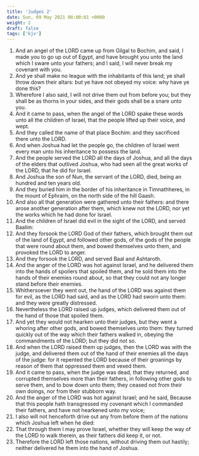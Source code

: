 ```yaml
---
title: 'Judges 2'
date: Sun, 09 May 2021 00:00:01 +0000
weight: 2
draft: false
tags: ['kjv'] 
---
```


1. And an angel of the LORD came up from Gilgal to Bochim, and said, I made you to go up out of Egypt, and have brought you unto the land which I sware unto your fathers; and I said, I will never break my covenant with you.
2. And ye shall make no league with the inhabitants of this land; ye shall throw down their altars: but ye have not obeyed my voice: why have ye done this?
3. Wherefore I also said, I will not drive them out from before you; but they shall be as thorns in your sides, and their gods shall be a snare unto you.
4. And it came to pass, when the angel of the LORD spake these words unto all the children of Israel, that the people lifted up their voice, and wept.
5. And they called the name of that place Bochim: and they sacrificed there unto the LORD.
6. And when Joshua had let the people go, the children of Israel went every man unto his inheritance to possess the land.
7. And the people served the LORD all the days of Joshua, and all the days of the elders that outlived Joshua, who had seen all the great works of the LORD, that he did for Israel.
8. And Joshua the son of Nun, the servant of the LORD, died, being an hundred and ten years old.
9. And they buried him in the border of his inheritance in Timnathheres, in the mount of Ephraim, on the north side of the hill Gaash.
10. And also all that generation were gathered unto their fathers: and there arose another generation after them, which knew not the LORD, nor yet the works which he had done for Israel.
11. And the children of Israel did evil in the sight of the LORD, and served Baalim:
12. And they forsook the LORD God of their fathers, which brought them out of the land of Egypt, and followed other gods, of the gods of the people that were round about them, and bowed themselves unto them, and provoked the LORD to anger.
13. And they forsook the LORD, and served Baal and Ashtaroth.
14. And the anger of the LORD was hot against Israel, and he delivered them into the hands of spoilers that spoiled them, and he sold them into the hands of their enemies round about, so that they could not any longer stand before their enemies.
15. Whithersoever they went out, the hand of the LORD was against them for evil, as the LORD had said, and as the LORD had sworn unto them: and they were greatly distressed.
16. Nevertheless the LORD raised up judges, which delivered them out of the hand of those that spoiled them.
17. And yet they would not hearken unto their judges, but they went a whoring after other gods, and bowed themselves unto them: they turned quickly out of the way which their fathers walked in, obeying the commandments of the LORD; but they did not so.
18. And when the LORD raised them up judges, then the LORD was with the judge, and delivered them out of the hand of their enemies all the days of the judge: for it repented the LORD because of their groanings by reason of them that oppressed them and vexed them.
19. And it came to pass, when the judge was dead, that they returned, and corrupted themselves more than their fathers, in following other gods to serve them, and to bow down unto them; they ceased not from their own doings, nor from their stubborn way.
20. And the anger of the LORD was hot against Israel; and he said, Because that this people hath transgressed my covenant which I commanded their fathers, and have not hearkened unto my voice;
21. I also will not henceforth drive out any from before them of the nations which Joshua left when he died:
22. That through them I may prove Israel, whether they will keep the way of the LORD to walk therein, as their fathers did keep it, or not.
23. Therefore the LORD left those nations, without driving them out hastily; neither delivered he them into the hand of Joshua.
